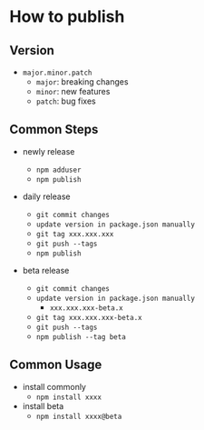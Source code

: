 # How to publish

## Version

- `major.minor.patch`
  - `major`: breaking changes
  - `minor`: new features
  - `patch`: bug fixes

## Common Steps

- newly release

  - `npm adduser`
  - `npm publish`

- daily release
  - `git commit changes`
  - `update version in package.json manually`
  - `git tag xxx.xxx.xxx`
  - `git push --tags`
  - `npm publish`
- beta release
  - `git commit changes`
  - `update version in package.json manually`
    - `xxx.xxx.xxx-beta.x`
  - `git tag xxx.xxx.xxx-beta.x`
  - `git push --tags`
  - `npm publish --tag beta`

## Common Usage

- install commonly
  - `npm install xxxx`
- install beta
  - `npm install xxxx@beta`
